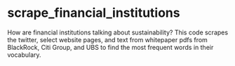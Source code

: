 # scrape_financial_institutions
How are financial institutions talking about sustainability? This code scrapes the twitter, select website pages, and text from whitepaper pdfs from BlackRock, Citi Group, and UBS to find the most frequent words in their vocabulary.
